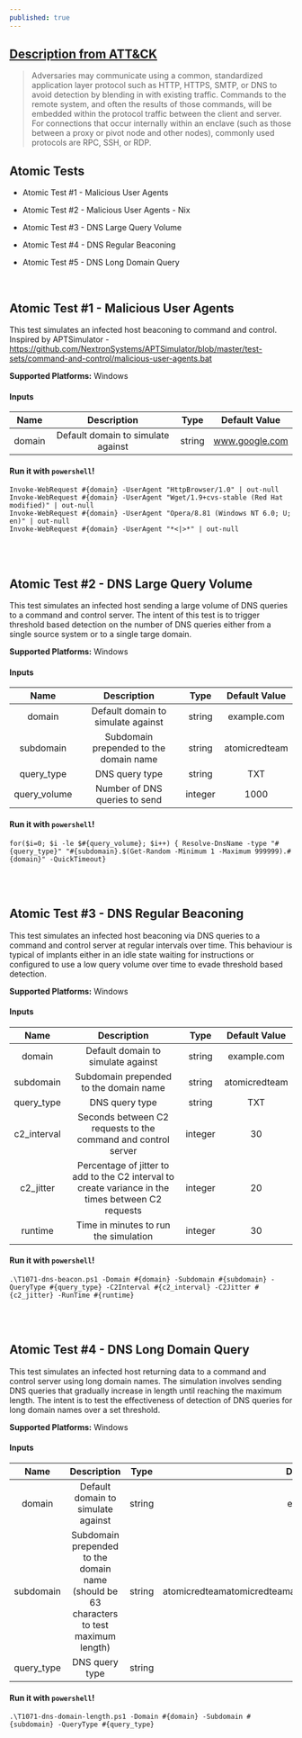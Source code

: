 ```yaml
---
published: true
---
```

## [Description from ATT&CK](https://attack.mitre.org/wiki/Technique/T1071)
<blockquote>Adversaries may communicate using a common, standardized application layer protocol such as HTTP, HTTPS, SMTP, or DNS to avoid detection by blending in with existing traffic. Commands to the remote system, and often the results of those commands, will be embedded within the protocol traffic between the client and server.
<br/>
For connections that occur internally within an enclave (such as those between a proxy or pivot node and other nodes), commonly used protocols are RPC, SSH, or RDP.</blockquote>

## Atomic Tests

- Atomic Test #1 - Malicious User Agents

- Atomic Test #2 - Malicious User Agents - Nix

- Atomic Test #3 - DNS Large Query Volume

- Atomic Test #4 - DNS Regular Beaconing

- Atomic Test #5 - DNS Long Domain Query


<br/>


## Atomic Test #1 - Malicious User Agents
This test simulates an infected host beaconing to command and control.
Inspired by APTSimulator - https://github.com/NextronSystems/APTSimulator/blob/master/test-sets/command-and-control/malicious-user-agents.bat

**Supported Platforms:** Windows


#### Inputs

| Name | Description | Type | Default Value | 
|:------:|:-------------:|:------:|:---------------:|
| domain | Default domain to simulate against | string | www.google.com|

#### Run it with `powershell`!

```
Invoke-WebRequest #{domain} -UserAgent "HttpBrowser/1.0" | out-null
Invoke-WebRequest #{domain} -UserAgent "Wget/1.9+cvs-stable (Red Hat modified)" | out-null
Invoke-WebRequest #{domain} -UserAgent "Opera/8.81 (Windows NT 6.0; U; en)" | out-null
Invoke-WebRequest #{domain} -UserAgent "*<|>*" | out-null
```
<br/>
<br/>

## Atomic Test #2 - DNS Large Query Volume
This test simulates an infected host sending a large volume of DNS queries to a command and control server.
The intent of this test is to trigger threshold based detection on the number of DNS queries either from a single source system or to a single targe domain.

**Supported Platforms:** Windows


#### Inputs

| Name | Description | Type | Default Value | 
|:------:|:-------------:|:------:|:---------------:|
| domain | Default domain to simulate against | string | example.com|
| subdomain | Subdomain prepended to the domain name | string | atomicredteam|
| query_type | DNS query type | string | TXT|
| query_volume | Number of DNS queries to send | integer | 1000|

#### Run it with `powershell`!

```
for($i=0; $i -le $#{query_volume}; $i++) { Resolve-DnsName -type "#{query_type}" "#{subdomain}.$(Get-Random -Minimum 1 -Maximum 999999).#{domain}" -QuickTimeout}
```
<br/>
<br/>

## Atomic Test #3 - DNS Regular Beaconing
This test simulates an infected host beaconing via DNS queries to a command and control server at regular intervals over time.
This behaviour is typical of implants either in an idle state waiting for instructions or configured to use a low query volume over time to evade threshold based detection.

**Supported Platforms:** Windows


#### Inputs

| Name | Description | Type | Default Value | 
|:------:|:-------------:|:------:|:---------------:|
| domain | Default domain to simulate against | string | example.com|
| subdomain | Subdomain prepended to the domain name | string | atomicredteam|
| query_type | DNS query type | string | TXT|
| c2_interval | Seconds between C2 requests to the command and control server | integer | 30|
| c2_jitter | Percentage of jitter to add to the C2 interval to create variance in the times between C2 requests | integer | 20|
| runtime | Time in minutes to run the simulation | integer | 30|

#### Run it with `powershell`!

```
.\T1071-dns-beacon.ps1 -Domain #{domain} -Subdomain #{subdomain} -QueryType #{query_type} -C2Interval #{c2_interval} -C2Jitter #{c2_jitter} -RunTime #{runtime}
```
<br/>
<br/>

## Atomic Test #4 - DNS Long Domain Query
This test simulates an infected host returning data to a command and control server using long domain names.
The simulation involves sending DNS queries that gradually increase in length until reaching the maximum length. The intent is to test the effectiveness of detection of DNS queries for long domain names over a set threshold.

**Supported Platforms:** Windows


#### Inputs

| Name | Description | Type | Default Value | 
|:------:|:-------------:|:------:|:---------------:|
| domain | Default domain to simulate against | string | example.com|
| subdomain | Subdomain prepended to the domain name (should be 63 characters to test maximum length) | string | atomicredteamatomicredteamatomicredteamatomicredteamatomicredte|
| query_type | DNS query type | string | TXT|

#### Run it with `powershell`!

```
.\T1071-dns-domain-length.ps1 -Domain #{domain} -Subdomain #{subdomain} -QueryType #{query_type}
```
<br/>
